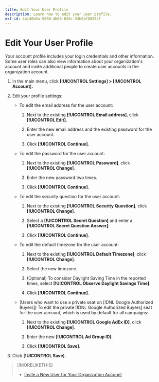 ```yaml
---
title: Edit Your User Profile
description: Learn how to edit your user profile.
exl-id: 4a140b0a-5860-4b68-820c-03b6bf80254f
---
```

# Edit Your User Profile 

Your account profile includes your login credentials and other information. Some user roles can also view information about your organization's account and invite additional people to create user accounts in the organization account.

1. In the main menu, click **[!UICONTROL Settings] > [!UICONTROL Account].**

1. Edit your profile settings:

   * To edit the email address for the user account:

      1. Next to the existing **[!UICONTROL Email address]**, click **[!UICONTROL Edit]**.
      
      1. Enter the new email address and the existing password for the user account.
      1. Click **[!UICONTROL Continue]**.

   * To edit the password for the user account:

      1. Next to the existing **[!UICONTROL Password]**, click **[!UICONTROL Change]**.

      1. Enter the new password two times.

      1. Click **[!UICONTROL Continue]**.

   * To edit the security question for the user account:

      1. Next to the existing **[!UICONTROL Security Question]**, click **[!UICONTROL Change]**.

      1. Select a **[!UICONTROL Secret Question]** and enter a **[!UICONTROL Secret Question Answer]**.

      1. Click **[!UICONTROL Continue]**.

   * To edit the default timezone for the user account:

      1. Next to the existing **[!UICONTROL Default Timezone]**, click **[!UICONTROL Change]**.

      1. Select the new timezone.

      1. (Optional) To consider Daylight Saving Time in the reported times, select **[!UICONTROL Observe Daylight Savings Time]**.

      1. Click **[!UICONTROL Continue]**.

   * (Users who want to use a private seat on [!DNL Google Authorized Buyers]) To edit the private [!DNL Google Authorized Buyers] seat for the user account, which is used by default for all campaigns:

      1. Next to the existing **[!UICONTROL Google AdEx ID]**, click **[!UICONTROL Change]**.

      1. Enter the new **[!UICONTROL Ad Group ID]**.
      
      1. Click **[!UICONTROL Save]**.

1. Click **[!UICONTROL Save]**.

>[!MORELIKETHIS]
>
>* [Invite a New User for Your Organization Account](user-invite.md)

<!-- >* [User Profile and Organization Account Settings](user-and-account-settings.md) -->

